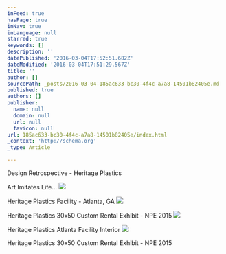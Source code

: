 ```yaml
---
inFeed: true
hasPage: true
inNav: true
inLanguage: null
starred: true
keywords: []
description: ''
datePublished: '2016-03-04T17:52:51.682Z'
dateModified: '2016-03-04T17:51:29.567Z'
title: ''
author: []
sourcePath: _posts/2016-03-04-185ac633-bc30-4f4c-a7a8-14501b82405e.md
published: true
authors: []
publisher:
  name: null
  domain: null
  url: null
  favicon: null
url: 185ac633-bc30-4f4c-a7a8-14501b82405e/index.html
_context: 'http://schema.org'
_type: Article

---
```

Design Retrospective - Heritage Plastics

Art Imitates Life...
![](https://the-grid-user-content.s3-us-west-2.amazonaws.com/d997fe0f-ed8c-4e8e-8a17-54f8814a3ae3.jpg)

Heritage Plastics Facility - Atlanta, GA
![](https://the-grid-user-content.s3-us-west-2.amazonaws.com/49b82996-0660-472a-abf1-bb3b6b106fbb.jpg)

Heritage Plastics 30x50 Custom Rental Exhibit - NPE 2015
![](https://the-grid-user-content.s3-us-west-2.amazonaws.com/deb211b8-c126-47f8-a7fd-4463ec0e526d.jpg)

Heritage Plastics Atlanta Facility Interior
![](https://the-grid-user-content.s3-us-west-2.amazonaws.com/92858682-b724-4b19-b42d-71365de88040.jpg)

Heritage Plastics 30x50 Custom Rental Exhibit - NPE 2015